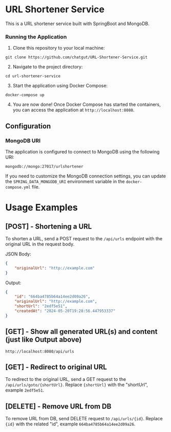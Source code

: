 # URL Shortener Service
This is a URL shortener service built with SpringBoot and MongoDB.

### Running the Application
1. Clone this repository to your local machine:
```
git clone https://github.com/chatgut/URL-Shortener-Service.git
```
2. Navigate to the project directory:
```
cd url-shortener-service
```
3. Start the application using Docker Compose:
```
docker-compose up
```
4. You are now done! Once Docker Compose has started the containers, you can access the application at `http://localhost:8080`.
 
## Configuration

### MongoDB URI
The application is configured to connect to MongoDB using the following URI:
```
mongodb://mongo:27017/urlshortener
```
If you need to customize the MongoDB connection settings, you can update the `SPRING_DATA_MONGODB_URI` environment variable in the `docker-compose.yml` file.

# Usage Examples

## [POST] - Shortening a URL
To shorten a URL, send a POST request to the `/api/urls` endpoint with the original URL in the request body.

JSON Body:
```JSON
{
    "originalUrl": "http://example.com"
}
```
Output:
```JSON
{
    "id": "664ba4785b64a14ee2d09a26",
    "originalUrl": "http://example.com",
    "shortUrl": "2edf5e51",
    "createdAt": "2024-05-20T19:28:56.447953337"
}
```
## [GET] - Show all generated URL(s) and content (just like Output above)
```
http://localhost:8080/api/urls
```
## [GET] - Redirect to original URL
To redirect to the original URL, send a GET request to the `/api/urls/goto/{shortUrl}`. Replace `{shortUrl}` with the "shortUrl", example `2edf5e51`.
## [DELETE] - Remove URL from DB
To remove URL from DB, send DELETE request to `/api/urls/{id}`. Replace `{id}` with the related "id", example `664ba4785b64a14ee2d09a26`.
